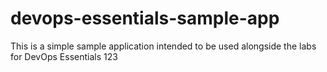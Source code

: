 # devops-essentials-sample-app ####

This is a simple sample application intended to be used alongside the labs for DevOps Essentials 123
